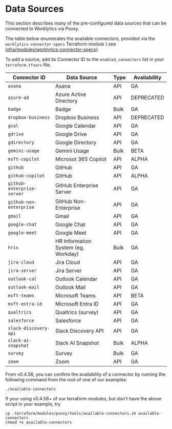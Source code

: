 # Data Sources

This section describes many of the pre-configured data sources that can be connected to Worklytics
via Psoxy.

The table below enumerates the available connectors, provided via the `worklytics-connector-specs`
Terraform module (
see [infra/modules/worklytics-connector-specs](infra/modules/worklytics-connector-specs)).

To add a source, add its Connector ID to the `enabled_connectors` list in your `terraform.tfvars`
file.

| Connector ID               | Data Source                         | Type | Availability |
|----------------------------|-------------------------------------|------|--------------|
| `asana`                    | Asana                               | API  | GA           |
| `azure-ad`                 | Azure Active Directory              | API  | DEPRECATED   |
| `badge`                    | Badge                               | Bulk | GA           |
| `dropbox-business`         | Dropbox Business                    | API  | DEPRECATED   |
| `gcal`                     | Google Calendar                     | API  | GA           |
| `gdrive`                   | Google Drive                        | API  | GA           |
| `gdirectory`               | Google Directory                    | API  | GA           |
| `gemini-usage`             | Gemini Usage                        | Bulk | BETA         |
| `msft-copilot`             | Microsot 365 Copilot                | API  | ALPHA        |
| `github`                   | GitHub                              | API  | GA           |
| `github-copilot`           | GitHub                              | API  | ALPHA        |
| `github-enterprise-server` | GitHub Enterprise Server            | API  | GA           |
| `github-non-enterprise`    | GitHub Non-Enterprise               | API  | GA           |
| `gmail`                    | Gmail                               | API  | GA           |
| `google-chat`              | Google Chat                         | API  | GA           |
| `google-meet`              | Google Meet                         | API  | GA           |
| `hris`                     | HR Information System (eg, Workday) | Bulk | GA           |
| `jira-cloud`               | Jira Cloud                          | API  | GA           |
| `jira-server`              | Jira Server                         | API  | GA           |
| `outlook-cal`              | Outlook Calendar                    | API  | GA           |
| `outlook-mail`             | Outlook Mail                        | API  | GA           |
| `msft-teams`               | Microsoft Teams                     | API  | BETA         |
| `msft-entra-id`            | Microsoft Entra ID                  | API  | GA           |
| `qualtrics`                | Qualtrics (survey)                  | API  | GA           |
| `salesforce`               | Salesforce                          | API  | GA           |
| `slack-discovery-api`      | Slack Discovery API                 | API  | GA           |
| `slack-ai-snapshot`        | Slack AI Snapshot                   | Bulk | ALPHA        |
| `survey`                   | Survey                              | Bulk | GA           |
| `zoom`                     | Zoom                                | API  | GA           |

From v0.4.58, you can confirm the availability of a connector by running the following command from
the root of one of our examples:

```shell
./available-connectors
```

If your using v0.4.58+ of our terraform modules, but don't have the above script in your example,
try

```shell
cp .terraform/modules/psoxy/tools/available-connectors.sh available-connectors
chmod +x available-connectors
```
